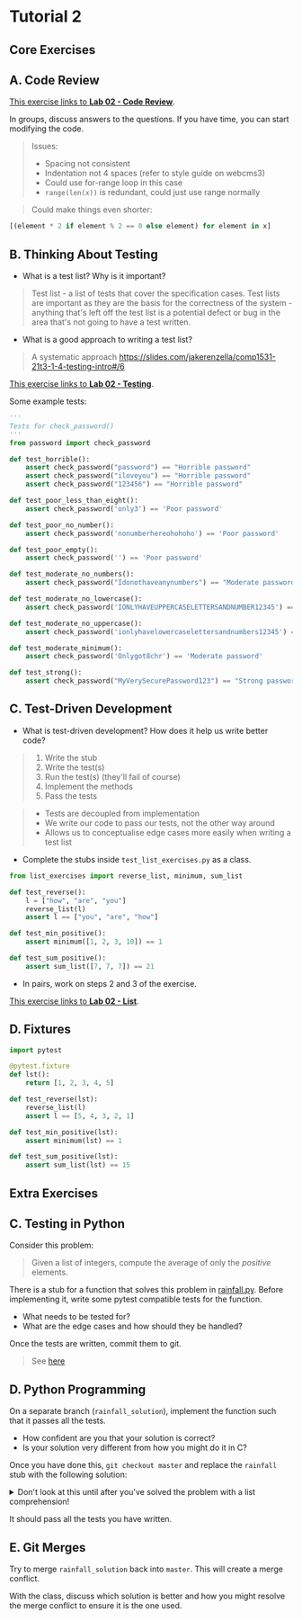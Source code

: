 # Tutorial 2

## Core Exercises

## A. Code Review

[This exercise links to **Lab 02 - Code Review**](https://gitlab.cse.unsw.edu.au/COMP1531/22T1/STAFF/repos/lab02/lab02_code-review).

In groups, discuss answers to the questions. If you have time, you can start modifying the code.

> Issues:
> * Spacing not consistent
> * Indentation not 4 spaces (refer to style guide on webcms3)
> * Could use for-range loop in this case
> * `range(len(x))` is redundant, could just use range normally

> Could make things even shorter:
```python
[(element * 2 if element % 2 == 0 else element) for element in x]
```

## B. Thinking About Testing

* What is a test list? Why is it important?

> Test list - a list of tests that cover the specification cases.
> Test lists are important as they are the basis for the correctness of the system - anything that's left off the test list is a potential defect or bug in the area that's not going to have a test written.

* What is a good approach to writing a test list?

> A systematic approach
https://slides.com/jakerenzella/comp1531-21t3-1-4-testing-intro#/6

[This exercise links to **Lab 02 - Testing**](https://gitlab.cse.unsw.edu.au/COMP1531/22T1/STAFF/repos/lab02/lab02_testing).

Some example tests:

```python
'''
Tests for check_password()
'''
from password import check_password

def test_horrible():
    assert check_password("password") == "Horrible password"
    assert check_password("iloveyou") == "Horrible password"
    assert check_password("123456") == "Horrible password"

def test_poor_less_than_eight():
    assert check_password('only3') == 'Poor password'

def test_poor_no_number():
    assert check_password('nonumberhereohohoho') == 'Poor password'

def test_poor_empty():
    assert check_password('') == 'Poor password'

def test_moderate_no_numbers():
    assert check_password("Idonothaveanynumbers") == "Moderate password"

def test_moderate_no_lowercase():
    assert check_password('IONLYHAVEUPPERCASELETTERSANDNUMBER12345') == 'Moderate password'

def test_moderate_no_uppercase():
    assert check_password('ionlyhavelowercaselettersandnumbers12345') == 'Moderate password'

def test_moderate_minimum():
    assert check_password('Onlygot8chr') == 'Moderate password'

def test_strong():
    assert check_password("MyVerySecurePassword123") == "Strong password"
```

## C. Test-Driven Development

* What is test-driven development? How does it help us write better code?

> 1. Write the stub
> 2. Write the test(s)
> 3. Run the test(s) (they'll fail of course)
> 4. Implement the methods
> 5. Pass the tests

> * Tests are decoupled from implementation
> * We write our code to pass our tests, not the other way around
> * Allows us to conceptualise edge cases more easily when writing a test list

* Complete the stubs inside `test_list_exercises.py` as a class.

```python
from list_exercises import reverse_list, minimum, sum_list

def test_reverse():
    l = ["how", "are", "you"]
    reverse_list(l)
    assert l == ["you", "are", "how"]

def test_min_positive():
    assert minimum([1, 2, 3, 10]) == 1

def test_sum_positive():
    assert sum_list([7, 7, 7]) == 21
```

* In pairs, work on steps 2 and 3 of the exercise.

[This exercise links to **Lab 02 - List**](https://gitlab.cse.unsw.edu.au/COMP1531/22T1/STAFF/repos/lab02/lab02_list).

## D. Fixtures

```python
import pytest

@pytest.fixture
def lst():
    return [1, 2, 3, 4, 5]

def test_reverse(lst):
    reverse_list(l)
    assert l == [5, 4, 3, 2, 1]

def test_min_positive(lst):
    assert minimum(lst) == 1

def test_sum_positive(lst):
    assert sum_list(lst) == 15

```

## Extra Exercises

## C. Testing in Python

Consider this problem:

 > Given a list of integers, compute the average of only the *positive* elements.

There is a stub for a function that solves this problem in [rainfall.py](rainfall.py). Before implementing it, write some pytest compatible tests for the function.

* What needs to be tested for?
* What are the edge cases and how should they be handled?

Once the tests are written, commit them to git.

> See [here](solutions/rainfall.py)

## D. Python Programming

On a separate branch (`rainfall_solution`), implement the function such that it passes all the tests.

* How confident are you that your solution is correct?
* Is your solution very different from how you might do it in C?

Once you have done this, `git checkout master` and replace the `rainfall` stub with the following solution:

<details>
<summary>Don't look at this until after you've solved the problem with a list comprehension!</summary>

```python
def rainfall(integers):
    '''
    Single-loop solution
    '''
    total = 0
    count = 0
    for i in integers:
        if  i > 0:
            total += i
            count += 1
    if (count > 0):
        return total/count
    else:
        return None
```

</details>

It should pass all the tests you have written.

## E. Git Merges

Try to merge `rainfall_solution` back into `master`. This will create a merge conflict.

With the class, discuss which solution is better and how you might resolve the merge conflict to ensure it is the one used.

